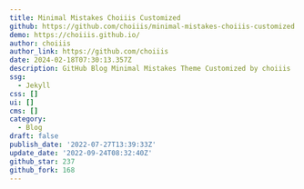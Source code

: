 ```yaml
---
title: Minimal Mistakes Choiiis Customized
github: https://github.com/choiiis/minimal-mistakes-choiiis-customized
demo: https://choiiis.github.io/
author: choiiis
author_link: https://github.com/choiiis
date: 2024-02-18T07:30:13.357Z
description: GitHub Blog Minimal Mistakes Theme Customized by choiiis
ssg:
  - Jekyll
css: []
ui: []
cms: []
category:
  - Blog
draft: false
publish_date: '2022-07-27T13:39:33Z'
update_date: '2022-09-24T08:32:40Z'
github_star: 237
github_fork: 168
---
```

